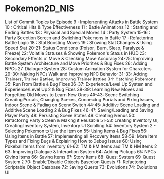 # Pokemon2D_NIS
List of Commit Topics by Episode
9 : Implementing Attacks in Battle System
10 : Critical Hits & Type Effectiveness
11 : Battle Animations
12 : Starting and Ending Battles
13 : Physical and Special Moves
14 : Party System
15-16 : Party Selection Screen and Switching Pokemons in Battle
17 : Refactoring Battle Logic
18 : Stat Boosting Moves
19 : Showing Stat Changes & Using Speed Stat
20-21: Status Conditions (Poison, Burn, Sleep, Paralyze & Freeze)
22: Volatile Statuses & Showing Pokemon's Status in HUD
23: Secondary Effects of Move & Checking Move Accuracy
24-25: Improving Battle System Architecture and Move Priorities & Bug Fixes
26: Adding NPCs
27: Dialogue System
28: Custom Animation System for Characters
29-30: Making NPCs Walk and Improving NPC Behavior
31-33: Adding Trainers, Trainer Battles, Improving Trainer Battles
34: Catching Pokemons
35: Run From Battle & Bug Fixes
36-37: Experience/Level Up System and Experience/Level Up 2 & Bug Fixes
38-39: Learning New Moves and Forgetting Old Moves to Learn New Ones
40-43: Scene Switching - Creating Portals, Changing Scenes, Connecting Portals and Fixing Issues, Indoor Scene & Fading on Scene Switch
44-45: Additive Scene Loading and Additive Scene Loading 2 & Bug Fixes
46-47: Saving/Loading and Saving Player Party
48: Persisting Scene States
49: Creating Menus
50: Refactoring Party Screen & Making it Reusable
51-53: Creating Inventory UI, Creating Inventory System, Inventory UI Scrolling
54: Inventory System 2 - Selecting Pokemon to Use the Item on
55: Using Items & Bug Fixes
56: Using Items in Battle
57: Implementing all Recovery Items
58-59: More Item Types and Fixing Bugs & Explaining How to Debug Issues
60: Using Pokeball Items from Inventory
61-62: TM & HM Items and TM & HM Items 2
63: Improving Dialogue & Interaction System
64: Adding Pickups
65: NPCs Giving Items
66: Saving Items
67: Story Items
68: Quest System
69: Quest System 2
70: Enable/Disable Objects Based on Quests
71: Refactoring Scriptable Object Database
72: Saving Quests
73: Evolutions
74: Evolutions UI
